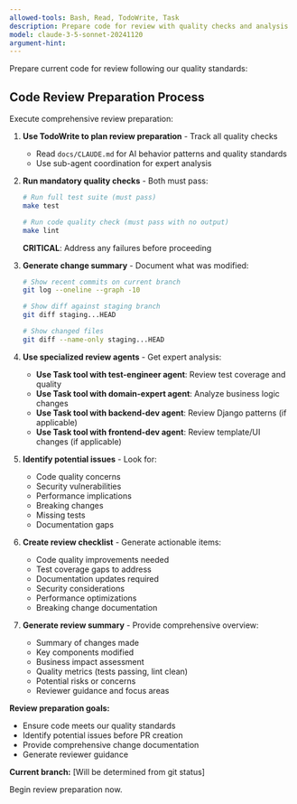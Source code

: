 ```yaml
---
allowed-tools: Bash, Read, TodoWrite, Task
description: Prepare code for review with quality checks and analysis
model: claude-3-5-sonnet-20241120
argument-hint:
---
```


Prepare current code for review following our quality standards:

## Code Review Preparation Process

Execute comprehensive review preparation:

1. **Use TodoWrite to plan review preparation** - Track all quality checks
   - Read `docs/CLAUDE.md` for AI behavior patterns and quality standards
   - Use sub-agent coordination for expert analysis

2. **Run mandatory quality checks** - Both must pass:
   ```bash
   # Run full test suite (must pass)
   make test
   ```
   ```bash
   # Run code quality check (must pass with no output)
   make lint
   ```
   **CRITICAL**: Address any failures before proceeding

3. **Generate change summary** - Document what was modified:
   ```bash
   # Show recent commits on current branch
   git log --oneline --graph -10

   # Show diff against staging branch
   git diff staging...HEAD

   # Show changed files
   git diff --name-only staging...HEAD
   ```

4. **Use specialized review agents** - Get expert analysis:
   - **Use Task tool with test-engineer agent**: Review test coverage and quality
   - **Use Task tool with domain-expert agent**: Analyze business logic changes
   - **Use Task tool with backend-dev agent**: Review Django patterns (if applicable)
   - **Use Task tool with frontend-dev agent**: Review template/UI changes (if applicable)

5. **Identify potential issues** - Look for:
   - Code quality concerns
   - Security vulnerabilities
   - Performance implications
   - Breaking changes
   - Missing tests
   - Documentation gaps

6. **Create review checklist** - Generate actionable items:
   - Code quality improvements needed
   - Test coverage gaps to address
   - Documentation updates required
   - Security considerations
   - Performance optimizations
   - Breaking change documentation

7. **Generate review summary** - Provide comprehensive overview:
   - Summary of changes made
   - Key components modified
   - Business impact assessment
   - Quality metrics (tests passing, lint clean)
   - Potential risks or concerns
   - Reviewer guidance and focus areas

**Review preparation goals:**
- Ensure code meets our quality standards
- Identify potential issues before PR creation
- Provide comprehensive change documentation
- Generate reviewer guidance

**Current branch:** [Will be determined from git status]

Begin review preparation now.